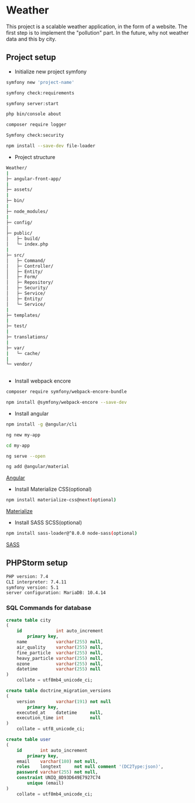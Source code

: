 # Weather

This project is a scalable weather application, in the form of a website. The first step is to implement the "pollution"
part. In the future, why not weather data and this by city.

## Project setup

* Initialize new project symfony


````bash
symfony new 'project-name'

symfony check:requirements

symfony server:start

php bin/console about

composer require logger

Symfony check:security

npm install --save-dev file-loader

````

* Project structure


````bash
Weather/
|
├─ angular-front-app/
|
├─ assets/
|
├─ bin/
|
├─ node_modules/
|
├─ config/
│
├─ public/
│   ├─ build/
│   └─ index.php
|
├─ src/
│   ├─ Command/
│   ├─ Controller/
│   ├─ Entity/
│   ├─ Form/
│   ├─ Repository/
│   ├─ Security/
│   ├─ Service/
│   ├─ Entity/
│   └─ Service/
|
├─ templates/
|
├─ test/
|
├─ translations/
|
├─ var/
|   └─ cache/
|
└─ vendor/
    
````

* Install webpack encore


````bash
composer require symfony/webpack-encore-bundle

npm install @symfony/webpack-encore --save-dev
````

* Install angular


````bash
npm install -g @angular/cli

ng new my-app

cd my-app

ng serve --open

ng add @angular/material
````

[Angular](https://angular.io/)

* Install Materialize CSS(optional)
````bash
npm install materialize-css@next(optional)
````

[Materialize](https://materializecss.com/)

* Install SASS SCSS(optional)
````bash
npm install sass-loader@^8.0.0 node-sass(optional)
````

[SASS](https://sass-lang.com/)

## PHPStorm setup
````bash
PHP version: 7.4
CLI interpreter: 7.4.11
symfony version: 5.1
server configuration: MariaDB: 10.4.14
````

### SQL Commands for database
```sql
create table city
(
    id             int auto_increment
        primary key,
    name           varchar(255) null,
    air_quality    varchar(255) null,
    fine_particle  varchar(255) null,
    heavy_particle varchar(255) null,
    ozone          varchar(255) null,
    datetime       varchar(255) null
)
    collate = utf8mb4_unicode_ci;

create table doctrine_migration_versions
(
    version        varchar(191) not null
        primary key,
    executed_at    datetime     null,
    execution_time int          null
)
    collate = utf8_unicode_ci;

create table user
(
    id       int auto_increment
        primary key,
    email    varchar(180) not null,
    roles    longtext     not null comment '(DC2Type:json)',
    password varchar(255) not null,
    constraint UNIQ_8D93D649E7927C74
        unique (email)
)
    collate = utf8mb4_unicode_ci;
```
